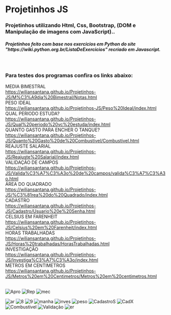 # Projetinhos JS
 <h3> Projetinhos utilizando Html, Css, Bootstrap, (DOM e Manipulação de imagens com JavaScript)..</h3>
 <h5>Projetinhos feito com base nos exercicios em Python do site "https://wiki.python.org.br/ListaDeExercicios" recriado em Javascript.</h5><br>
 
 <h3>Para testes dos programas confira os links abaixo:</h3>
 
MEDIA BIMESTRAL<br>
https://wiliansantana.github.io/Projetinhos-JS/M%C3%A9dia%20Bimestral/Notas.html<br>
PESO IDEAL<br>
https://wiliansantana.github.io/Projetinhos-JS/Peso%20Ideal/index.html<br>
	QUAL PERIODO ESTUDA?<br>
https://wiliansantana.github.io/Projetinhos-JS/Qual%20periodo%20vc%20estuda/index.html<br>
	QUANTO GASTO PARA ENCHER O TANQUE?<br>
https://wiliansantana.github.io/Projetinhos-JS/Quanto%20Gasto%20de%20Combustivel/Combustivel.html<br>
	REAJUSTE SALARIAL<br>
https://wiliansantana.github.io/Projetinhos-JS/Reajuste%20Salarial/index.html<br>
	VALIDAÇÃO DE CAMPOS<br>
https://wiliansantana.github.io/Projetinhos-JS/Valida%C3%A7%C3%A3o%20de%20campos/valida%C3%A7%C3%A3o.html<br>
	ÁREA DO QUADRADO<br>
https://wiliansantana.github.io/Projetinhos-JS/%C3%81rea%20do%20Quadrado/index.html<br>
CADASTRO<br>
https://wiliansantana.github.io/Projetinhos-JS/Cadastro/Usuario%20e%20Senha.html<br>
	CELSIUS EM FARENHEIT<br>
https://wiliansantana.github.io/Projetinhos-JS/Celsius%20em%20Farenheit/index.html<br>
	HORAS TRABALHADAS<br>
https://wiliansantana.github.io/Projetinhos-JS/Horas%20trabalhadas/HorasTrabalhadas.html<br>
	INVESTIGAÇÂO<br>
https://wiliansantana.github.io/Projetinhos-JS/Investiga%C3%A7%C3%A3o/index.html<br>
	METROS EM CENTIMETROS<br>
https://wiliansantana.github.io/Projetinhos-JS/Metros%20em%20Centimetros/Metros%20em%20centimetros.html<br><br>

 
 ![Apro](https://user-images.githubusercontent.com/48594322/80485213-5de55400-892f-11ea-82c7-d5f8db96b089.png)
 ![Rep](https://user-images.githubusercontent.com/48594322/80485228-62117180-892f-11ea-8f46-aedd3b0eec91.png)
 ![mec](https://user-images.githubusercontent.com/48594322/80595823-c0a42180-89fb-11ea-88cd-009bd917ffea.png)

 ![ar](https://user-images.githubusercontent.com/48594322/80408282-54131080-889d-11ea-9023-2586ccab359a.png)
 ![8](https://user-images.githubusercontent.com/48594322/80404763-0a73f700-8898-11ea-89bf-cfb86af8d90e.png)
 ![9](https://user-images.githubusercontent.com/48594322/80405006-62aaf900-8898-11ea-8fcd-bed5bd30fed1.png)
 ![manha](https://user-images.githubusercontent.com/48594322/81198364-c66bab00-8f97-11ea-89d4-968d82fc5142.png)
![inves](https://user-images.githubusercontent.com/48594322/80407894-b6b7dc80-889c-11ea-8152-210ec4cc69b2.png)
 ![peso](https://user-images.githubusercontent.com/48594322/80710218-e2b5a680-8ac4-11ea-9a0e-d4889de53b51.png)
 ![CadastroS](https://user-images.githubusercontent.com/48594322/80808336-b584f900-8b95-11ea-8ba1-f349b9e9e3e4.png)
![CadX](https://user-images.githubusercontent.com/48594322/80808342-b87fe980-8b95-11ea-9ad7-695a527ff88c.png)
![Combustivel](https://user-images.githubusercontent.com/48594322/80964290-fa539e80-8de6-11ea-8142-83fc7e2ba6d0.png)
![Validação](https://user-images.githubusercontent.com/48594322/81086195-8e4c6580-8ece-11ea-9daf-41204765df85.png)
![er](https://user-images.githubusercontent.com/48594322/81086206-90162900-8ece-11ea-84b6-43deab3d1fe1.png)









